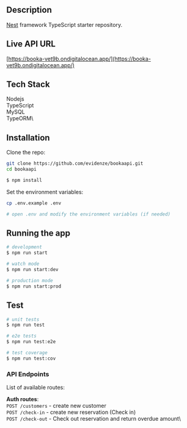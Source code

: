 
## Description

[Nest](https://github.com/nestjs/nest) framework TypeScript starter repository.

## Live API URL
[https://booka-vet9b.ondigitalocean.app/](https://booka-vet9b.ondigitalocean.app/)

## Tech Stack
Nodejs\
TypeScript\
MySQL\
TypeORM\

## Installation

Clone the repo:

```bash
git clone https://github.com/evidenze/bookaapi.git
cd bookaapi
```

```bash
$ npm install
```

Set the environment variables:

```bash
cp .env.example .env

# open .env and modify the environment variables (if needed)
```

## Running the app

```bash
# development
$ npm run start

# watch mode
$ npm run start:dev

# production mode
$ npm run start:prod
```

## Test

```bash
# unit tests
$ npm run test

# e2e tests
$ npm run test:e2e

# test coverage
$ npm run test:cov
```

### API Endpoints

List of available routes:

**Auth routes**:\
`POST /customers` - create new customer\
`POST /check-in` - create new reservation (Check in)\
`POST /check-out` - Check out reservation and return overdue amount\